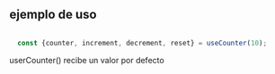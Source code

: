 ## ejemplo de uso

```javascript

  const {counter, increment, decrement, reset} = useCounter(10);

```


userCounter() recibe un valor por defecto